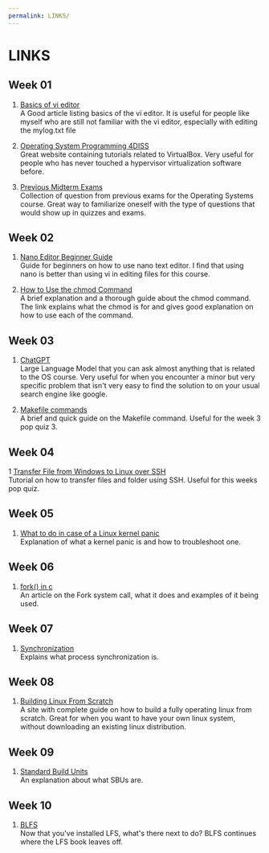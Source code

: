 ```yaml
---
permalink: LINKS/
---
```


# LINKS

## Week 01
1. [Basics of vi editor](https://www.redhat.com/sysadmin/introduction-vi-editor)<br>
A Good article listing basics of the vi editor. It is useful for people like myself who are still not familiar with the vi editor, especially with editing the mylog.txt file

2. [Operating System Programming 4DISS](https://osp4diss.vlsm.org/)<br>
Great website containing tutorials related to VirtualBox. Very useful for people who has never touched a hypervisor virtualization software before.

3. [Previous Midterm Exams](https://rms46.vlsm.org/2/196.pdf)<br>
Collection of question from previous exams for the Operating Systems course. Great way to familiarize oneself with the type of questions that would show up in quizzes and exams.


## Week 02
1. [Nano Editor Beginner Guide](https://linuxhint.com/nano-editor-beginner-guide/)<br>
Guide for beginners on how to use nano text editor. I find that using nano is better than using vi in editing files for this course.

2. [How to Use the chmod Command](https://www.freecodecamp.org/news/file-permissions-in-linux-chmod-command-explained/)<br>
A brief explanation and a thorough guide about the chmod command. The link explains what the chmod is for and gives good explanation on how to use each of the command.

## Week 03
1. [ChatGPT](https://chat.openai.com/)<br>
Large Language Model that you can ask almost anything that is related to the OS course. Very useful for when you encounter a minor but very specific problem that isn't very easy to find the solution to on your usual search engine like google.

2. [Makefile commands](https://www.cs.colby.edu/maxwell/courses/tutorials/maketutor/)<br>
A brief and quick guide on the Makefile command. Useful for the week 3 pop quiz 3.

## Week 04
1 [Transfer File from Windows to Linux over SSH](https://www.addictivetips.com/ubuntu-linux-tips/transfer-files-to-linux-from-windows-10-over-ssh/)<br>
Tutorial on how to transfer files and folder using SSH. Useful for this weeks pop quiz.

## Week 05
1. [What to do in case of a Linux kernel panic](https://www.redhat.com/sysadmin/linux-kernel-panic)<br>
Explanation of what a kernel panic is and how to troubleshoot one. 

## Week 06
1. [fork() in c](https://www.geeksforgeeks.org/fork-system-call/)<br>
An article on the Fork system call, what it does and examples of it being used.

## Week 07
1. [Synchronization](https://www.geeksforgeeks.org/introduction-of-process-synchronization/)<br>
Explains what process synchronization is.

## Week 08
1. [Building Linux From Scratch](https://www.linuxfromscratch.org/lfs/view/12.0/)<br>
A site with complete guide on how to build a fully operating linux from scratch. Great for when you want to have your own linux system, without downloading an existing linux distribution.

## Week 09
1. [Standard Build Units](https://www.linuxfromscratch.org/~bdubbs/about.html)<br>
An explanation about what SBUs are.

## Week 10
1. [BLFS](https://www.linuxfromscratch.org/blfs/view/stable/introduction/introduction.html)<br>
Now that you've installed LFS, what's there next to do? BLFS continues where the LFS book leaves off. 
